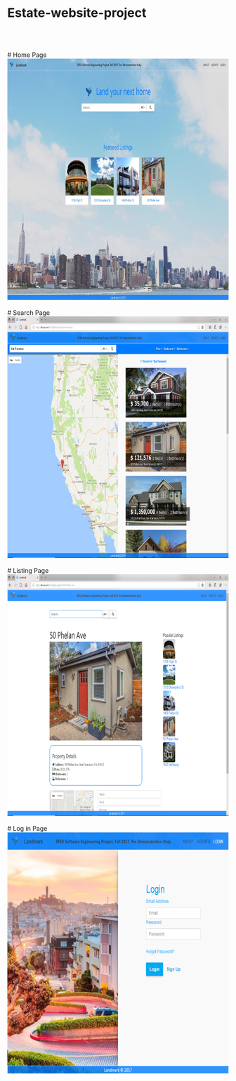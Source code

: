 # Estate-website-project
<br />
<br />
<br />
# Home Page
<img height = "550" src = "https://github.com/Huiliang-M/Estate-website-project/blob/master/Picture1.png" />
<br />
<br />
# Search Page
<img height = "550" src = "https://github.com/Huiliang-M/Estate-website-project/blob/master/Picture2.png" />
<br />
<br />
# Listing Page
<img height = "550" src = "https://github.com/Huiliang-M/Estate-website-project/blob/master/Picture3.png" />
<br />
<br />
# Log in Page
<img height = "550" src = "https://github.com/Huiliang-M/Estate-website-project/blob/master/Picture4.png" />
<br />
<br />
